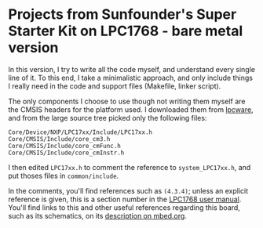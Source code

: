 # Projects from Sunfounder's Super Starter Kit on LPC1768 - bare metal version

In this version, I try to write all the code myself, and understand every
single line of it. To this end, I take a minimalistic approach, and only
include things I really need in the code and support files (Makefile, linker
script).

The only components I choose to use though not writing them myself are the
CMSIS headers for the platform used. I downloaded them from [lpcware][], and
from the large source tree picked only the following files:

    Core/Device/NXP/LPC17xx/Include/LPC17xx.h
    Core/CMSIS/Include/core_cm3.h
    Core/CMSIS/Include/core_cmFunc.h
    Core/CMSIS/Include/core_cmInstr.h

I then edited `LPC17xx.h` to comment the reference to `system_LPC17xx.h`, and
put thoses files in `common/include`.

[lpcware]: http://www.lpcware.com/system/files/lpc175x_6x_cmsis_driver_library_0.zip

In the comments, you'll find references such as `(4.3.4)`; unless an explicit
reference is given, this is a section number in the [LPC1768 user
manual][man]. You'll find links to this and other useful references regarding
this board, such as its schematics, on its [description on mbed.org][links].

[man]: http://www.nxp.com/documents/user_manual/UM10360.pdf
[links]: https://developer.mbed.org/platforms/mbed-LPC1768/#schematics-and-data-sheets
